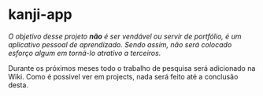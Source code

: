 # kanji-app

*O objetivo desse projeto **não** é ser vendável ou servir de portfólio, é um aplicativo pessoal de aprendizado. Sendo assim, não será colocado esforço algum em torná-lo atrativo a terceiros.*

Durante os próximos meses todo o trabalho de pesquisa será adicionado na Wiki. Como é possivel ver em projects, nada será feito até a conclusão desta. 
